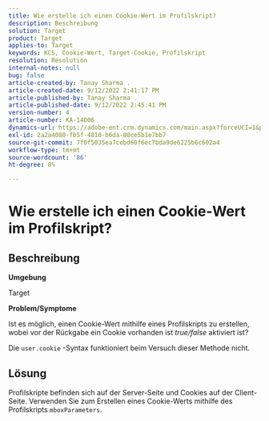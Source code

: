 ```yaml
---
title: Wie erstelle ich einen Cookie-Wert im Profilskript?
description: Beschreibung
solution: Target
product: Target
applies-to: Target
keywords: KCS, Cookie-Wert, Target-Cookie, Profilskript
resolution: Resolution
internal-notes: null
bug: false
article-created-by: Tanay Sharma .
article-created-date: 9/12/2022 2:41:17 PM
article-published-by: Tanay Sharma .
article-published-date: 9/12/2022 2:45:41 PM
version-number: 4
article-number: KA-14006
dynamics-url: https://adobe-ent.crm.dynamics.com/main.aspx?forceUCI=1&pagetype=entityrecord&etn=knowledgearticle&id=6c943bef-a832-ed11-9db1-002248086735
exl-id: 2a2a4080-fb5f-4810-b6da-80ce5b1e7bb7
source-git-commit: 7f0f5035ea7cebd60f6ec7bda9de6225b6c602a4
workflow-type: tm+mt
source-wordcount: '86'
ht-degree: 8%

---
```


# Wie erstelle ich einen Cookie-Wert im Profilskript?

## Beschreibung


<b>Umgebung</b>

Target



<b>Problem/Symptome</b>

Ist es möglich, einen Cookie-Wert mithilfe eines Profilskripts zu erstellen, wobei vor der Rückgabe ein Cookie vorhanden ist *true/false* aktiviert ist?

Die `user.cookie` -Syntax funktioniert beim Versuch dieser Methode nicht.


## Lösung


Profilskripte befinden sich auf der Server-Seite und Cookies auf der Client-Seite. Verwenden Sie zum Erstellen eines Cookie-Werts mithilfe des Profilskripts `mboxParameters`.
